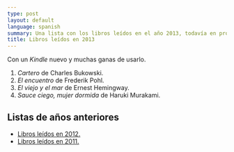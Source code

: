 ```yaml
---
type: post
layout: default
language: spanish
summary: Una lista con los libros leídos en el año 2013, todavía en progreso.
title: Libros leídos en 2013
---
```


Con un *Kindle* nuevo y muchas ganas de usarlo.

1. *Cartero* de Charles Bukowski.
2. *El encuentro* de Frederik Pohl.
3. *El viejo y el mar* de Ernest Hemingway.
4. *Sauce ciego, mujer dormida* de Haruki Murakami.


## Listas de años anteriores

- [Libros leídos en 2012.](/blog/2012/01/24/libros-leidos-en-2012.html)
- [Libros leídos en 2011.](/blog/2011/06/23/libros-leidos-en-2011.html)